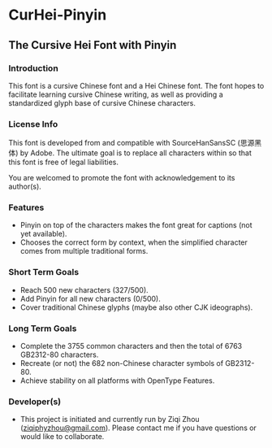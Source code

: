 # CurHei-Pinyin
## The Cursive Hei Font with Pinyin 

### Introduction 
This font is a cursive Chinese font and a Hei Chinese font. The font hopes to facilitate learning cursive Chinese writing, as well as providing a standardized glyph base of cursive Chinese characters. 

### License Info 
This font is developed from and compatible with SourceHanSansSC (思源黑体) by Adobe. The ultimate goal is to replace all characters within so that this font is free of legal liabilities. 

You are welcomed to promote the font with acknowledgement to its author(s). 

### Features 
* Pinyin on top of the characters makes the font great for captions (not yet available). 
* Chooses the correct form by context, when the simplified character comes from multiple traditional forms. 

### Short Term Goals 
* Reach 500 new characters (327/500). 
* Add Pinyin for all new characters (0/500). 
* Cover traditional Chinese glyphs (maybe also other CJK ideographs). 

### Long Term Goals
* Complete the 3755 common characters and then the total of 6763 GB2312-80 characters. 
* Recreate (or not) the 682 non-Chinese character symbols of GB2312-80. 
* Achieve stability on all platforms with OpenType Features. 

### Developer(s) 
* This project is initiated and currently run by Ziqi Zhou (ziqiphyzhou@gmail.com). Please contact me if you have questions or would like to collaborate. 
